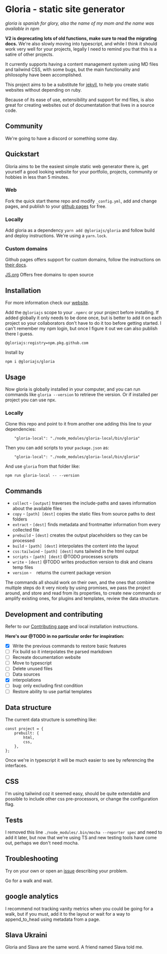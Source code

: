 # Gloria - static site generator

_gloria is spanish for glory, also the name of my mom and the name was available in npm_

**V2 is deprecating lots of old functions, make sure to read the migrating docs.** We're also slowly moving into typescript, and while I think it should work very well for your projects, legally I need to remind you that this is a satire of other projects.

It currently supports having a content management system using MD files and tailwind CSS, with some bugs, but the main functionality and philosophy have been accomplished.

This project aims to be a substitute for [jekyll](https://jekyllrb.com/), to help you create static websites without depending on ruby.

Because of its ease of use, extensibility and support for md files, is also great for creating websites out of documentatation that lives in a source code.

## Community

We're going to have a discord or something some day.

## Quickstart

Gloria aims to be the easiest simple static web generator there is, get yourself a good looking website for your portfolio, projects, community or hobbies in less than 5 minutes.

### Web

Fork the quick start theme repo and modify `_config.yml`, add and change pages, and publish to your [github pages](https://pages.github.com/) for free.

### Locally

Add gloria as a dependency `yarn add @gloriajs/gloria` and follow build and deploy instructions. We're using a `yarn.lock`.

### Custom domains

Github pages offers support for custom domains, follow the instructions on [their docs](https://docs.github.com/en/pages/configuring-a-custom-domain-for-your-github-pages-site/managing-a-custom-domain-for-your-github-pages-site).

[JS.org](https://js.org/) Offers free domains to open source

## Installation

For more information check our [website](https://gloriajs.github.io).

Add the `@gloriajs` scope to your `.npmrc` or your project before installing. If added globally it only needs to be done once, but is better to add it on each project so your collaborators don't have to do it too before getting started. I can't remember my npm login, but once I figure it out we can also publish there I guess.

```
@gloriajs:registry=npm.pkg.github.com
```

Install by

```
npm i @gloriajs/gloria
```

## Usage

Now gloria is globally installed in your computer, and you can run commands like `gloria --version` to retrieve the version. Or if installed per project you can use npx.

### Locally

Clone this repo and point to it from another one adding this line to your dependencies:

```
    "gloria-local": "./node_modules/gloria-local/bin/gloria"
```

Then you can add scripts to your `package.json` as:

```
    "gloria-local": "./node_modules/gloria-local/bin/gloria"
```

And use `gloria` from that folder like:

```
npm run gloria-local -- --version
```

## Commands

- `collect` - `[output]` traverses the include-paths and saves information about the available files
- `copy` - `[path] [dest]` copies the static files from source paths to dest folders
- `extract` - `[dest]` finds metadata and frontmatter information from every collected file
- `prebuild` - `[dest]` creates the output placeholders so they can be processed
- `build` - `[path] [dest]` interpolates the content into the layout
- `css:tailwind` - `[path] [dest]` runs tailwind in the html output
- `scripts` - `[path] [dest]` @TODO processes scripts
- `write` - `[dest]` @TODO writes production version to disk and cleans temp files
- `version` - ` ` returns the current package version

The commands all should work on their own, and the ones that combine multiple steps do it very nicely by using promises, we pass the project around, and store and read from its properties, to create new commands or amplify existing ones, for plugins and templates, review the data structure.

## Development and contributing

Refer to our [Contributing page](CONTRIBUTING.md) and local installation instructions.

**Here's our @TODO in no particular order for inspiration:**

- [x] Write the previous commands to restore basic features
- [ ] Fix build so it interpolates the parsed markdown
- [ ] Recreate documentation website
- [ ] Move to typescript
- [ ] Delete unused files
- [ ] Data sources
- [x] interpolations
- [ ] bug: only excluding first condition
- [ ] Restore ability to use partial templates

## Data structure

The current data structure is something like:

```
const project = {
    prebuilt: {
        html,
        css,
    },
};
```

Once we're in typescript it will be much easier to see by referencing the interfaces.

## CSS

I'm using tailwind coz it seemed easy, should be quite extendable and possible to include other css pre-processors, or change the configuration flag.

## Tests

I removed this line `./node_modules/.bin/mocha --reporter spec` and need to add it later, but now that we're using TS and new testing tools have come out, perhaps we don't need mocha.

## Troubleshooting

Try on your own or open an [issue](https://github.com/gloriajs/gloria/issues) describing your problem.

Go for a walk and wait.

## google analytics

I recommend not tracking vanity metrics when you could be going for a walk, but if you must, add it to the layout or wait for a way to append_to_head using metadata from a page.

## Slava Ukraini

Gloria and Slava are the same word. A friend named Slava told me.
